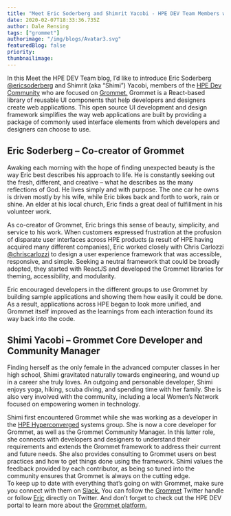 ```yaml
---
title: "Meet Eric Soderberg and Shimrit Yacobi - HPE DEV Team Members working on Grommet "
date: 2020-02-07T18:33:36.735Z
author: Dale Rensing 
tags: ["grommet"]
authorimage: "/img/blogs/Avatar3.svg"
featuredBlog: false
priority:
thumbnailimage:
---
```

In this Meet the HPE DEV Team blog, I’d like to introduce Eric Soderberg [@ericsoderberg](https://twitter.com/ericsoderberg?lang=en) and Shimrit (aka “Shimi”) Yacobi, members of the [HPE Dev Community](https://developer.hpe.com/community)  who are focused on [Grommet.](https://developer.hpe.com/platform/grommet/home) Grommet is a React-based library of reusable UI components that help developers and designers create web applications. This open source UI development and design framework simplifies the way web applications are built by providing a package of commonly used interface elements from which developers and designers can choose to use.

## Eric Soderberg – Co-creator of Grommet

Awaking each morning with the hope of finding unexpected beauty is the way Eric  best describes his approach to life. He is constantly seeking out the fresh, different, and creative – what he describes as the many reflections of God. He lives simply and with purpose. The one car he owns is driven mostly by his wife, while Eric bikes back and forth to work, rain or shine. An elder at his local church, Eric finds a great deal of fulfillment in his volunteer work. 

As co-creator of Grommet, Eric brings this sense of beauty, simplicity, and service to his work. When customers expressed frustration at the profusion of disparate user interfaces across HPE products (a result of HPE having acquired many different companies), Eric worked closely with Chris Carlozzi [@chriscarlozzi](https://twitter.com/chriscarlozzi?lang=en) to design a user experience framework that was accessible, responsive, and simple. Seeking a neutral framework that could be broadly adopted, they started with ReactJS and developed the Grommet libraries for theming, accessibility, and modularity.

Eric encouraged developers in the different groups to use Grommet by building sample applications and showing them how easily it could be done. As a result, applications across HPE began to look more unified, and Grommet itself improved as the learnings from each interaction found its way back into the code.

## Shimi Yacobi – Grommet Core Developer and Community Manager

Finding herself as the only female in the advanced computer classes in her high school, Shimi gravitated naturally towards engineering, and wound up in a career she truly loves. An outgoing and personable developer, Shimi enjoys yoga, hiking, scuba diving, and spending time with her family. She is also very involved with the community, including a local Women’s Network focused on empowering women in technology.

Shimi first encountered Grommet while she was working as a developer in the [HPE Hyperconverged](https://www.hpe.com/us/en/integrated-systems/hyper-converged.html) systems group. She is now a core developer for Grommet, as well as the Grommet Community Manager. In this latter role, she connects with developers and designers to understand their requirements and extends the Grommet framework to address their current and future needs. She also provides consulting to Grommet users on best practices and how to get things done using the framework. Shimi values the feedback provided by each contributor, as being so tuned into the community ensures that Grommet is always on the cutting edge.  
 To keep up to date with everything that’s going on with Grommet, make sure you connect with them on [Slack.](https://grommet.slack.com/) You can follow the [Grommet](https://twitter.com/grommet_io) Twitter handle or follow [Eric](https://twitter.com/ericsoderberg) directly on Twitter. And don’t forget to check out the HPE DEV portal to learn more about the [Grommet platform.](https://developer.hpe.com/platform/grommet/home)